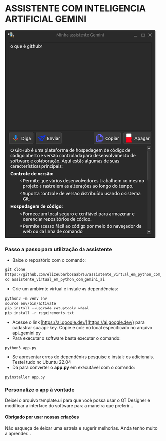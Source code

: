 # ASSISTENTE COM INTELIGENCIA ARTIFICIAL GEMINI

![image captura de tela](assets/image.png)

### Passo a passo para utilização da assistente

- Baixe o repositório com o comando:

```
git clone https://github.com/elizeubarbosaabreu/assistente_virtual_em_python_com_gemini_ai.git
cd assistente_virtual_em_python_com_gemini_ai
```

- Crie um ambiente virtual e instale as dependências:

```
python3 -m venv env
source env/bin/activate
pip install --upgrade setuptools wheel
pip install -r requirements.txt
```

- Acesse o link [https://ai.google.dev/](https://ai.google.dev/) para cadastrar sua api-key. Copie e cole no local especificado no arquivo api_gemini.py
- Para executar o software basta executar o comando:

```
python3 app.py
```

- Se apresentar erros de dependênias pesquise e instale os adicionais. Testei tudo no Ubuntu 22.04
- Dá para converter o **app.py** em executável com o comando:

```
pyinstaller app.py
```

### Personalize o app à vontade

Deixei o arquivo template.ui para que você possa usar o QT Designer e modificar a interface do software para a maneira que preferir...

#### Obrigado por usar nossas criações

Não esqueça de deixar uma estrela e sugerir melhorias. Ainda tenho muito a aprender...
